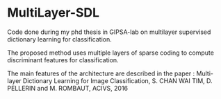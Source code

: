 # MultiLayer-SDL
Code done during my phd thesis in GIPSA-lab on multilayer supervised dictionary learning for classification.

The proposed method uses multiple layers of sparse coding to compute discriminant features for classification.

The main features of the architecture are described in the paper : 
Multi-layer Dictionary Learning for Image Classification, S. CHAN WAI TIM, D. PELLERIN and M. ROMBAUT, ACIVS, 2016
